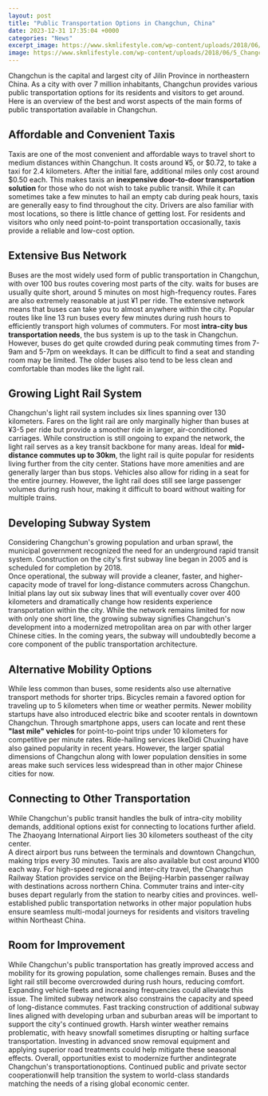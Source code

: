 ```yaml
---
layout: post
title: "Public Transportation Options in Changchun, China"
date: 2023-12-31 17:35:04 +0000
categories: "News"
excerpt_image: https://www.skmlifestyle.com/wp-content/uploads/2018/06/5_Changchun-public-bus-62-at-Chongqing-Lu.jpg
image: https://www.skmlifestyle.com/wp-content/uploads/2018/06/5_Changchun-public-bus-62-at-Chongqing-Lu.jpg
---
```


Changchun is the capital and largest city of Jilin Province in northeastern China. As a city with over 7 million inhabitants, Changchun provides various public transportation options for its residents and visitors to get around. Here is an overview of the best and worst aspects of the main forms of public transportation available in Changchun.
## Affordable and Convenient Taxis 
Taxis are one of the most convenient and affordable ways to travel short to medium distances within Changchun. It costs around ¥5, or $0.72, to take a taxi for 2.4 kilometers. After the initial fare, additional miles only cost around $0.50 each. This makes taxis an **inexpensive door-to-door transportation solution** for those who do not wish to take public transit. 
While it can sometimes take a few minutes to hail an empty cab during peak hours, taxis are generally easy to find throughout the city. Drivers are also familiar with most locations, so there is little chance of getting lost. For residents and visitors who only need point-to-point transportation occasionally, taxis provide a reliable and low-cost option.
## Extensive Bus Network
Buses are the most widely used form of public transportation in Changchun, with over 100 bus routes covering most parts of the city. waits for buses are usually quite short, around 5 minutes on most high-frequency routes. Fares are also extremely reasonable at just ¥1 per ride. 
The extensive network means that buses can take you to almost anywhere within the city. Popular routes like line 13 run buses every few minutes during rush hours to efficiently transport high volumes of commuters. For most **intra-city bus transportation needs**, the bus system is up to the task in Changchun.
However, buses do get quite crowded during peak commuting times from 7-9am and 5-7pm on weekdays. It can be difficult to find a seat and standing room may be limited. The older buses also tend to be less clean and comfortable than modes like the light rail.
## Growing Light Rail System
Changchun's light rail system includes six lines spanning over 130 kilometers. Fares on the light rail are only marginally higher than buses at ¥3-5 per ride but provide a smoother ride in larger, air-conditioned carriages. 
While construction is still ongoing to expand the network, the light rail serves as a key transit backbone for many areas. Ideal for **mid-distance commutes up to 30km**, the light rail is quite popular for residents living further from the city center. 
Stations have more amenities and are generally larger than bus stops. Vehicles also allow for riding in a seat for the entire journey. However, the light rail does still see large passenger volumes during rush hour, making it difficult to board without waiting for multiple trains.
## Developing Subway System
Considering Changchun's growing population and urban sprawl, the municipal government recognized the need for an underground rapid transit system. Construction on the city's first subway line began in 2005 and is scheduled for completion by 2018.  
Once operational, the subway will provide a cleaner, faster, and higher-capacity mode of travel for long-distance commuters across Changchun. Initial plans lay out six subway lines that will eventually cover over 400 kilometers and dramatically change how residents experience transportation within the city. 
While the network remains limited for now with only one short line, the growing subway signifies Changchun's development into a modernized metropolitan area on par with other larger Chinese cities. In the coming years, the subway will undoubtedly become a core component of the public transportation architecture.
## Alternative Mobility Options
While less common than buses, some residents also use alternative transport methods for shorter trips. Bicycles remain a favored option for traveling up to 5 kilometers when time or weather permits. 
Newer mobility startups have also introduced electric bike and scooter rentals in downtown Changchun. Through smartphone apps, users can locate and rent these **"last mile" vehicles** for point-to-point trips under 10 kilometers for competitive per minute rates. 
Ride-hailing services likeDidi Chuxing have also gained popularity in recent years. However, the larger spatial dimensions of Changchun along with lower population densities in some areas make such services less widespread than in other major Chinese cities for now.
## Connecting to Other Transportation
While Changchun's public transit handles the bulk of intra-city mobility demands, additional options exist for connecting to locations further afield. The Zhaoyang International Airport lies 30 kilometers southeast of the city center.  
A direct airport bus runs between the terminals and downtown Changchun, making trips every 30 minutes. Taxis are also available but cost around ¥100 each way. For high-speed regional and inter-city travel, the Changchun Railway Station provides service on the Beijing-Harbin passenger railway with destinations across northern China.
Commuter trains and inter-city buses depart regularly from the station to nearby cities and provinces. well-established public transportation networks in other major population hubs ensure seamless multi-modal journeys for residents and visitors traveling within Northeast China.
## Room for Improvement 
While Changchun's public transportation has greatly improved access and mobility for its growing population, some challenges remain. Buses and the light rail still become overcrowded during rush hours, reducing comfort. Expanding vehicle fleets and increasing frequencies could alleviate this issue.
The limited subway network also constrains the capacity and speed of long-distance commutes. Fast tracking construction of additional subway lines aligned with developing urban and suburban areas will be important to support the city's continued growth. 
Harsh winter weather remains problematic, with heavy snowfall sometimes disrupting or halting surface transportation. Investing in advanced snow removal equipment and applying superior road treatments could help mitigate these seasonal effects. 
Overall, opportunities exist to modernize further andintegrate Changchun's transportationoptions. Continued public and private sector cooperationwill help transition the system to world-class standards matching the needs of a rising global economic center.